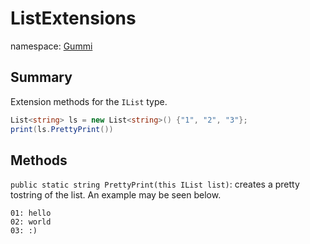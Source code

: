 # ListExtensions

namespace: [Gummi](../)

## Summary

Extension methods for the `IList` type.

```csharp
List<string> ls = new List<string>() {"1", "2", "3"};
print(ls.PrettyPrint())
```

## Methods

`public static string PrettyPrint(this IList list)`:  creates a pretty tostring of the list. An example may be seen below.

```
01: hello
02: world
03: :)
```

